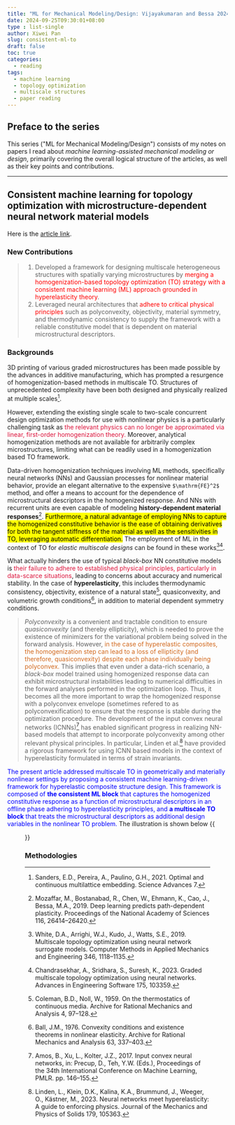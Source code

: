 ```yaml
---
title: "ML for Mechanical Modeling/Design: Vijayakumaran and Bessa 2024"
date: 2024-09-25T09:30:01+08:00
type : list-single
author: Xiwei Pan
slug: consistent-ml-to
draft: false
toc: true
categories:
  - reading
tags:
  - machine learning
  - topology optimization
  - multiscale structures
  - paper reading
---
```

## Preface to the series
This series ("ML for Mechanical Modeling/Design") consists of my notes on papers I read about *machine learning-assisted mechanical modeling or design*, primarily covering the overall logical structure of the articles, as well as their key points and contributions.

---

## Consistent machine learning for topology optimization with microstructure-dependent neural network material models

Here is the [<i class="fa fa-external-link" aria-hidden="true"></i> article link](https://arxiv.org/abs/2408.13843).

### New Contributions
> 1. Developed a framework for designing multiscale heterogeneous structures with spatially varying microstructures by <font color=Red>merging a homogenization-based topology optimization (TO) strategy with a consistent machine learning (ML) approach grounded in hyperelasticity theory</font>.
> 2. Leveraged neural architectures that <font color=Red>adhere to critical physical principles</font> such as polyconvexity, objectivity, material symmetry, and thermodynamic consistency to supply the framework with a reliable constitutive model that is dependent on material microstructural descriptors.

### Backgrounds
3D printing of various graded microstructures has been made possible by the advances in additive manufacturing, which has prompted a resurgence of homogenization-based methods in multiscale TO. Structures of unprecedented complexity have been both designed and physically realized at multiple scales[^1].

However, extending the existing single scale to two-scale concurrent design optimization methods for use with nonlinear physics is a particularly challenging task as <font color=Crimson>the relevant physics can no longer be approximated via linear, first-order homogenization theory.</font> Moreover, analytical homogenization methods are not available for arbitrarily complex microstructures, limiting what can be readily used in a homogenization based TO framework.

Data-driven homogenization techniques involving ML methods, specifically neural networks (NNs) and Gaussian processes for nonlinear material behavior, provide an elegant alternative to the expensive `$\mathrm{FE}^2$` method, and offer a means to account for the dependence of microstructural descriptors in the homogenized response. And NNs with recurrent units are even capable of modeling **history-dependent material responses**[^2]. <mark>Furthermore, a natural advantage of employing NNs to capture the homogenized constitutive behavior is the ease of obtaining derivatives for both the tangent stiffness of the material as well as the sensitivities in TO, leveraging automatic differentiation.</mark> The employment of ML in the context of TO for *elastic multiscale designs* can be found in these works[^3][^4].

What actually hinders the use of typical *black-box* NN constitutive models is <font color=Crimson>their failure to adhere to established physical principles, particularly in data-scarce situations</font>, leading to concerns about accuracy and numerical stability. In the case of **hyperelasticity**, this includes thermodynamic consistency, objectivity, existence of a natural state[^5], quasiconvexity, and volumetric growth conditions[^6], in addition to material dependent symmetry conditions.

> *Polyconvexity* is a convenient and tractable condition to ensure *quasiconvexity* (and thereby ellipticity), which is needed to prove the existence of minimizers for the variational problem being solved in the forward analysis. However, <font color=Chocolate>in the case of hyperelastic composites, the homogenization step can lead to a loss of ellipticity (and therefore, quasiconvexity) despite each phase individually being polyconvex.</font> This implies that even under a data-rich scenario, a *black-box* model trained using homogenized response data can exhibit microstructural instabilities leading to numerical difficulties in the forward analyses performed in the optimization loop. Thus, it becomes all the more important to wrap the homogenized response with a polyconvex envelope (sometimes refered to as polyconvexification) to ensure that the response is stable during the optimization procedure. The development of the input convex neural networks (ICNNs)[^7] has enabled significant progress in realizing NN-based models that attempt to incorporate polyconvexity among other relevant physical principles. In particular, Linden et al.[^8] have provided a rigorous framework for using ICNN based models in the context of hyperelasticity formulated in terms of strain invariants.


<font color=Blue>The present article addressed multiscale TO in geometrically and materially nonlinear settings by proposing a consistent machine learning-driven framework for hyperelastic composite structure design. This framework is composed of **the consistent ML block** that captures the homogenized constitutive response as a function of microstructural descriptors in an offline phase adhering to hyperelasticity principles, and **a multiscale TO block** that treats the microstructural descriptors as additional design variables in the nonlinear TO problem.</font> The illustration is shown below <i class="fa fa-level-down" aria-hidden="true"></i>
{{<figure src="/figures/blogFigs/ml_assisted/consistent_bessa1.png" caption="Figure 1: An overview of the proposed consistent machine learning-driven topology optimization framework for multiscale hyperelastic structures" width="800">}}

### Methodologies

[^1]: Sanders, E.D., Pereira, A., Paulino, G.H., 2021. Optimal and continuous multilattice embedding. Science Advances 7.
[^2]: Mozaffar, M., Bostanabad, R., Chen, W., Ehmann, K., Cao, J., Bessa, M.A., 2019. Deep learning predicts path-dependent plasticity. Proceedings of the National Academy of Sciences 116, 26414–26420.
[^3]: White, D.A., Arrighi, W.J., Kudo, J., Watts, S.E., 2019. Multiscale topology optimization using neural network surrogate models. Computer Methods in Applied Mechanics and Engineering 346, 1118–1135.
[^4]: Chandrasekhar, A., Sridhara, S., Suresh, K., 2023. Graded multiscale topology optimization using neural networks. Advances in Engineering Software 175, 103359.
[^5]: Coleman, B.D., Noll, W., 1959. On the thermostatics of continuous media. Archive for Rational Mechanics and Analysis 4, 97–128.
[^6]: Ball, J.M., 1976. Convexity conditions and existence theorems in nonlinear elasticity. Archive for Rational Mechanics and Analysis 63, 337–403.
[^7]: Amos, B., Xu, L., Kolter, J.Z., 2017. Input convex neural networks, in: Precup, D., Teh, Y.W. (Eds.), Proceedings of the 34th International Conference on Machine Learning, PMLR. pp. 146–155.
[^8]: Linden, L., Klein, D.K., Kalina, K.A., Brummund, J., Weeger, O., Kästner, M., 2023. Neural networks meet hyperelasticity: A guide to enforcing physics. Journal of the Mechanics and Physics of Solids 179, 105363.